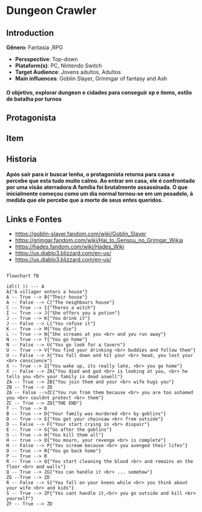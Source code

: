 # **Dungeon Crawler**
## Introduction
**Gênero**: Fantasia ,RPG
- **Persspective**: Top-down
- **Plataform(s)**: PC, Nintendo Switch
- **Target Audience**: Jovens adultos, Adultos
- **Main influences**: Goblin Slayer, Grinmgar of fantasy and Ash
#### O objetivo, explorar dungeon e cidades para conseguir xp e items, estilo de batalha por turnos 
## Protagonista

## Item

## Historia
#### Após sair para ir buscar lenha, o protagonista retorna para casa e percebe que esta tudo muito calmo. Ao entrar em casa, ele é confrontado por uma visão aterradora:A família foi brutalmente assassinada. O que inicialmente começou como um dia normal tornou-se em um pesadelo, à medida que ele percebe que a morte de seus entes queridos.

## Links e Fontes
- https://goblin-slayer.fandom.com/wiki/Goblin_Slayer
- https://grimgar.fandom.com/wiki/Hai_to_Gensou_no_Grimgar_Wikia  
- https://hades.fandom.com/wiki/Hades_Wiki
- https://us.diablo3.blizzard.com/en-us/
- https://us.diablo3.blizzard.com/en-us/
```mermaid

flowchart TB

idl(( )) --- A
A{"A villager enters a house"}
A -- True --> B{"Their house"}
A -- False --> C{"The neighbours house"}
C -- True --> I{"Theres a witch"}
I -- True --> J{"She offers you a potion"}
J -- True --> K{"You drink it"}
J -- False --> L{"You refuse it"}
K -- True --> M{"You die"}
L -- True --> N{"She screams at you <br> and you run away"}
N -- True --> T{"You go home"}
N -- False --> U{"You go look for a tavern"}
U -- True --> V{"You find your drinking <br> buddies and follow them"}
U -- False --> X{"You fall down and hit your <br> head, you lost your <br> conscience"}
X -- True --> Z{"You wake up, its really late, <br> you go home"}
X -- False --> ZA{"You died and god <br> is looking at you, <br> he tells you <br> your family is dead aswell"}
ZA -- True --> ZB{"You join them and your <br> wife hugs you"}
ZB -- True --> ZD
ZA -- False -->ZC{"You run from them because <br> you are too ashamed you <br> couldnt protect <br> them"}
ZC -- True --> ZD{"THE END"}
T -- True --> D
B -- True --> D{"Your family was murdered <br> by goblins"}
D -- True --> E{"You get your chainsaw <br> from outside"}
D -- False --> F{"Your start crying in <br> dispair"}
E -- True --> G{"Go after the goblins"}
G -- True --> H{"You kill them all"}
H -- true --> O{"You mourn, your revenge <br> is complete"}
H -- False --> P{"You scream because <br> you avenged their lifes"}
O -- True --> R{"You go back home"}
P -- True --> R
R -- True --> Q{"You start cleaning the blood <br> and remains on the floor <br> and walls"}
Q -- True --> ZG{"You can handle it <br> ... somehow"}
ZG --True --> ZD
R -- False --> S{"You fall on your knees while <br> you think about your wife <br> and kids"}
S -- True --> ZF{"You cant handle it,<br> you go outside and kill <br> yourself"}
ZF -- True --> ZD

```

